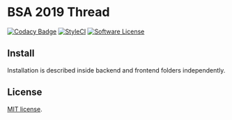 # BSA 2019 Thread

[![Codacy Badge](https://api.codacy.com/project/badge/Grade/d1280e7b47b9492abd59cf0081a95cdb)](https://app.codacy.com/app/pavelnemoi/thread-php?utm_source=github.com&utm_medium=referral&utm_content=BinaryStudioAcademy/thread-php&utm_campaign=Badge_Grade_Settings)
[![StyleCI](https://github.styleci.io/repos/178824653/shield)](https://styleci.io/repos/178824653)
[![Software License](https://img.shields.io/badge/license-MIT-brightgreen.svg?style=flat-square)](LICENSE)

## Install

Installation is described inside backend and frontend folders independently.

## License

[MIT license](https://opensource.org/licenses/MIT).
